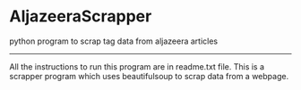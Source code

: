 # AljazeeraScrapper
 python program to scrap tag data from aljazeera articles

----------------------------------------------------------------------------------------------
All the instructions to run this program are in readme.txt file.
This is a scrapper program which uses beautifulsoup to scrap data from a webpage.
